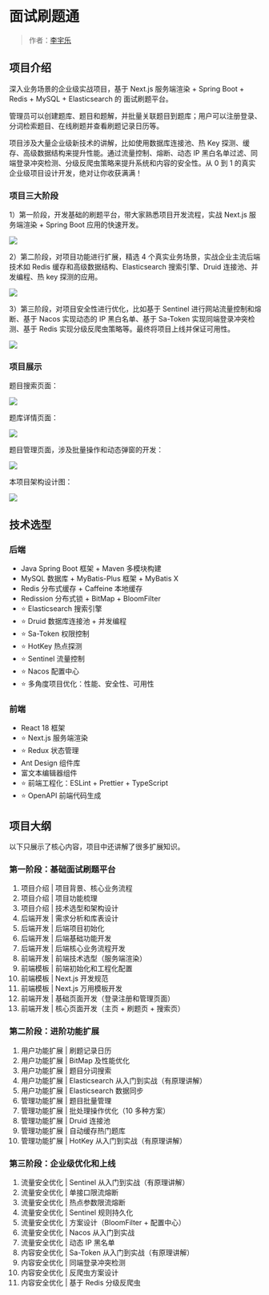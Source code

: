 # 面试刷题通

> 作者：[李宇乐](https://github.com/1969242225)

## 项目介绍

深入业务场景的企业级实战项目，基于 Next.js 服务端渲染 + Spring Boot + Redis + MySQL + Elasticsearch 的 面试刷题平台。

管理员可以创建题库、题目和题解，并批量关联题目到题库；用户可以注册登录、分词检索题目、在线刷题并查看刷题记录日历等。

项目涉及大量企业级新技术的讲解，比如使用数据库连接池、热 Key 探测、缓存、高级数据结构来提升性能。通过流量控制、熔断、动态 IP 黑白名单过滤、同端登录冲突检测、分级反爬虫策略来提升系统和内容的安全性。从 0 到 1 的真实企业级项目设计开发，绝对让你收获满满！


### 项目三大阶段

1）第一阶段，开发基础的刷题平台，带大家熟悉项目开发流程，实战 Next.js 服务端渲染 + Spring Boot 应用的快速开发。

![](https://pic.yupi.icu/1285/202409291632262.PNG)

2）第二阶段，对项目功能进行扩展，精选 4 个真实业务场景，实战企业主流后端技术如 Redis 缓存和高级数据结构、Elasticsearch 搜索引擎、Druid 连接池、并发编程、热 key 探测的应用。

![](https://pic.yupi.icu/1285/202409291631905.PNG)

3）第三阶段，对项目安全性进行优化，比如基于 Sentinel 进行网站流量控制和熔断、基于 Nacos 实现动态的 IP 黑白名单、基于 Sa-Token 实现同端登录冲突检测、基于 Redis 实现分级反爬虫策略等。最终将项目上线并保证可用性。

![](https://pic.yupi.icu/1285/202409291632109.PNG)



### 项目展示



题目搜索页面：

![](https://pic.yupi.icu/1285/202409291632524.png)

题库详情页面：

![](https://pic.yupi.icu/1285/202409291633147.png)

题目管理页面，涉及批量操作和动态弹窗的开发：

![](https://pic.yupi.icu/1285/202409291634296.png)

本项目架构设计图：

![](https://pic.yupi.icu/1285/202409291634789.png)

## 技术选型

### 后端

- Java Spring Boot 框架 + Maven 多模块构建
- MySQL 数据库 + MyBatis-Plus 框架 + MyBatis X
- Redis 分布式缓存 + Caffeine 本地缓存
- Redission 分布式锁 + BitMap + BloomFilter
- ⭐️ Elasticsearch 搜索引擎
- ⭐️ Druid 数据库连接池 + 并发编程
- ⭐️ Sa-Token 权限控制
- ⭐️ HotKey 热点探测
- ⭐️ Sentinel 流量控制
- ⭐️ Nacos 配置中心
- ⭐️ 多角度项目优化：性能、安全性、可用性



### 前端

- React 18 框架
- ⭐️ Next.js 服务端渲染
- ⭐️ Redux 状态管理
- Ant Design 组件库
- 富文本编辑器组件
- ⭐️ 前端工程化：ESLint + Prettier + TypeScript
- ⭐️ OpenAPI 前端代码生成



## 项目大纲

以下只展示了核心内容，项目中还讲解了很多扩展知识。

### 第一阶段：基础面试刷题平台

1. 项目介绍 | 项目背景、核心业务流程
2. 项目介绍 | 项目功能梳理
3. 项目介绍 | 技术选型和架构设计
4. 后端开发 | 需求分析和库表设计
5. 后端开发 | 后端项目初始化
6. 后端开发 | 后端基础功能开发
7. 后端开发 | 后端核心业务流程开发
8. 前端开发 | 前端技术选型（服务端渲染）
9. 前端模板 | 前端初始化和工程化配置
10. 前端模板 | Next.js 开发规范
11. 前端模板 | Next.js 万用模板开发
12. 前端开发 | 基础页面开发（登录注册和管理页面）
13. 前端开发 | 核心页面开发（主页 + 刷题页 + 搜索页）

### 第二阶段：进阶功能扩展

1. 用户功能扩展 | 刷题记录日历
2. 用户功能扩展 | BitMap 及性能优化
3. 用户功能扩展 | 题目分词搜索
4. 用户功能扩展 | Elasticsearch 从入门到实战（有原理讲解）
5. 用户功能扩展 | Elasticsearch 数据同步
6. 管理功能扩展 | 题目批量管理
7. 管理功能扩展 | 批处理操作优化（10 多种方案）
8. 管理功能扩展 | Druid 连接池
9. 管理功能扩展 | 自动缓存热门题库
10. 管理功能扩展 | HotKey 从入门到实战（有原理讲解）

### 第三阶段：企业级优化和上线

1. 流量安全优化 | Sentinel 从入门到实战（有原理讲解）
2. 流量安全优化 | 单接口限流熔断
3. 流量安全优化 | 热点参数限流熔断
4. 流量安全优化 | Sentinel 规则持久化
5. 流量安全优化 | 方案设计（BloomFilter + 配置中心）
6. 流量安全优化 | Nacos 从入门到实战
7. 流量安全优化 | 动态 IP 黑名单
8. 内容安全优化 | Sa-Token 从入门到实战（有原理讲解）
9. 内容安全优化 | 同端登录冲突检测
10. 内容安全优化 | 反爬虫方案设计
11. 内容安全优化 | 基于 Redis 分级反爬虫
